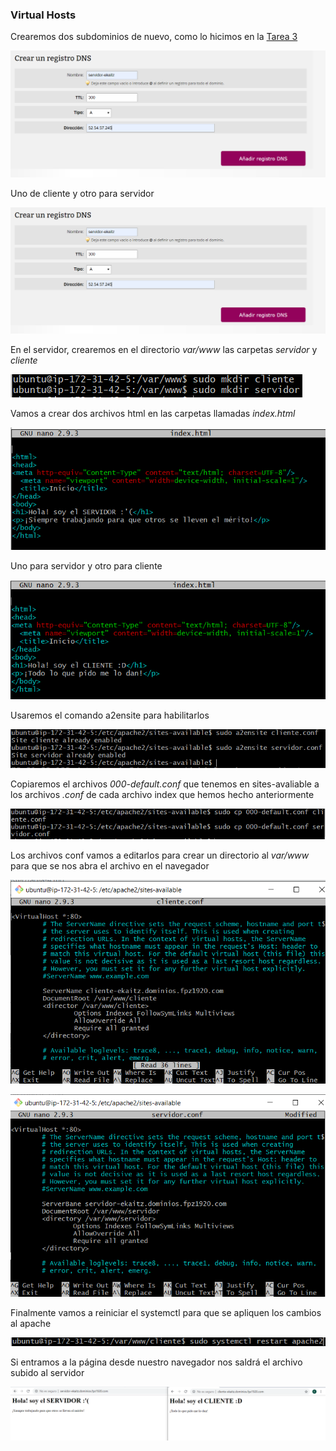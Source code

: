 ### Virtual Hosts

Crearemos dos subdominios de nuevo, como lo hicimos en la [Tarea 3](https://github.com/ekaitz888/evidencias/blob/master/tarea%203/evidencias/DNS.md)

![cliente-ekaitz](../capturas/servidor-ekaitz.PNG)

Uno de cliente y otro para servidor

![servidor-ekaitz](../capturas/servidor-ekaitz.PNG)

En el servidor, crearemos en el directorio *var/www* las carpetas *servidor* y *cliente*

![mkdir](../capturas/www.PNG)

Vamos a crear dos archivos html en las carpetas llamadas *index.html*

![index](../capturas/ServidorIndex.PNG)

Uno para servidor y otro para cliente

![IndexCliente](../capturas/ClienteIndex.PNG)

Usaremos el comando a2ensite para habilitarlos

![a2ensite](../capturas/a2ensite.PNG)

Copiaremos el archivos *000-default.conf* que tenemos en sites-avaliable a los archivos *.conf* de cada archivo index que hemos hecho anteriormente

![cp](../capturas/cp.PNG)

Los archivos conf vamos a editarlos para crear un directorio al *var/www* para que se nos abra el archivo en el navegador

![clienteConf](../capturas/clienteConf.PNG) 

![servidorConf](../capturas/ServevrConf.PNG)

Finalmente vamos a reiniciar el systemctl para que se apliquen los cambios al apache

![systemctl](../capturas/systemctl.PNG)

Si entramos a la página desde nuestro navegador nos saldrá el archivo subido al servidor

![pagina](../capturas/pagina.PNG)